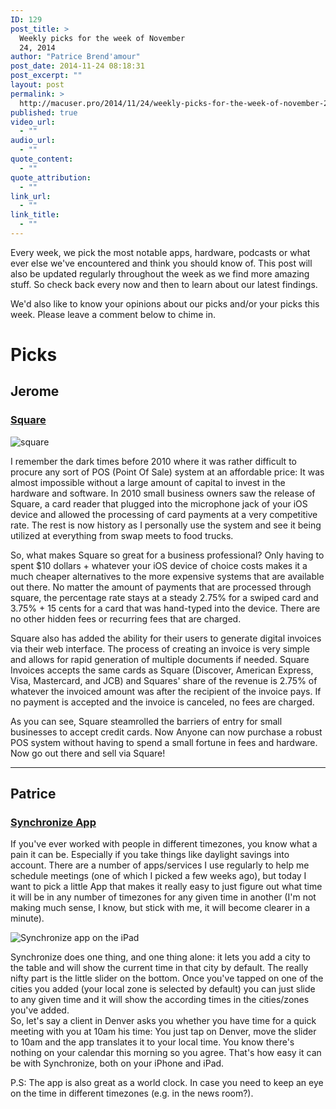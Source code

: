 ```yaml
---
ID: 129
post_title: >
  Weekly picks for the week of November
  24, 2014
author: "Patrice Brend'amour"
post_date: 2014-11-24 08:18:31
post_excerpt: ""
layout: post
permalink: >
  http://macuser.pro/2014/11/24/weekly-picks-for-the-week-of-november-24-2014/
published: true
video_url:
  - ""
audio_url:
  - ""
quote_content:
  - ""
quote_attribution:
  - ""
link_url:
  - ""
link_title:
  - ""
---
```





Every week, we pick the most notable apps, hardware, podcasts or what ever else we've encountered and think you should know of. This post will also be updated regularly throughout the week as we find more amazing stuff. So check back every now and then to learn about our latest findings.

We'd also like to know your opinions about our picks and/or your picks this week. Please leave a comment below to chime in.

# Picks

## Jerome

### [Square](https://squareup.com "link to the square site")

![square][square]

I remember the dark times before 2010 where it was rather difficult to procure any sort of POS (Point Of Sale) system at an affordable price:  It was almost impossible without a large amount of capital to invest in the hardware and software.  In 2010 small business owners saw the release of Square, a card reader that plugged into the microphone jack of your iOS device and allowed the processing of card payments at a very competitive rate.  The rest is now history as I personally use the system and see it being utilized at everything from swap meets to food trucks.  

So, what makes Square so great for a business professional?  Only having to spent $10 dollars + whatever your iOS device of choice costs makes it a much cheaper alternatives to the more expensive systems that are available out there.  No matter the amount of payments that are processed through square, the percentage rate stays at a steady 2.75% for a swiped card and 3.75% + 15 cents for a card that was hand-typed into the device.  There are no other hidden fees or recurring fees that are charged.  

Square also has added the ability for their users to generate digital invoices via their web interface.  The process of creating an invoice is very simple and allows for rapid generation of multiple documents if needed.  Square Invoices accepts the same cards as Square (Discover, American Express, Visa, Mastercard, and JCB) and Squares' share of the revenue is 2.75% of whatever the invoiced amount was after the recipient of the invoice pays.  If no payment is accepted and the invoice is canceled, no fees are charged.

As you can see, Square steamrolled the barriers of entry for small businesses to accept credit cards. Now Anyone can now purchase a robust POS system without having to spend a small fortune in fees and hardware.  Now go out there and sell via Square!

***

## Patrice

### [Synchronize App](https://itunes.apple.com/us/app/synchronize/id371177261?mt=8&amp;uo=4&amp;at=1l3vb3F)

If you've ever worked with people in different timezones, you know what a pain it can be. Especially if you take things like daylight savings into account. There are a number of apps/services I use regularly to help me schedule meetings (one of which I picked a few weeks ago), but today I want to pick a little App that makes it really easy to just figure out what time it will be in any number of timezones for any given time in another (I'm not making much sense, I know, but stick with me, it will become clearer in a minute).

![Synchronize app on the iPad][synchronize]

Synchronize does one thing, and one thing alone: it lets you add a city to the table and will show the current time in that city by default. The really nifty part is the little slider on the bottom. Once you've tapped on one of the cities you added (your local zone is selected by default) you can just slide to any given time and it will show the according times in the cities/zones you've added.  
So, let's say a client in Denver asks you whether you have time for a quick meeting with you at 10am his time: You just tap on Denver, move the slider to 10am and the app translates it to your local time. You know there's nothing on your calendar this morning so you agree. That's how easy it can be with Synchronize, both on your iPhone and iPad.

P.S: The app is also great as a world clock. In case you need to keep an eye on the time in different timezones (e.g. in the news room?).

[synchronize]: /wp-content/uploads/2015/01/synchronize_ipad.png "Synchronize on the iPad"
[square]: /wp-content/uploads/2014/11/img.png